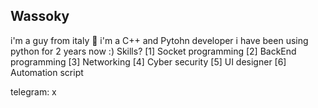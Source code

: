 ## Wassoky 

i'm a guy from italy 🍕
i'm a C++ and Pytohn developer
i have been using python for 2 years now :)
Skills?
[1] Socket programming
[2] BackEnd programming
[3] Networking
[4] Cyber security
[5] UI designer
[6] Automation script


telegram: x

